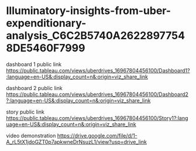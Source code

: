 # Illuminatory-insights-from-uber-expenditionary-analysis_C6C2B5740A26228977548DE5460F7999


dashboard 1 public link https://public.tableau.com/views/uberdrives_16967804456100/Dashboard1?:language=en-US&:display_count=n&:origin=viz_share_link

dashboard 2 public link https://public.tableau.com/views/uberdrives_16967804456100/Dashboard2?:language=en-US&:display_count=n&:origin=viz_share_link

story public link https://public.tableau.com/views/uberdrives_16967804456100/Story1?:language=en-US&:display_count=n&:origin=viz_share_link

video demonstration  https://drive.google.com/file/d/1-A_rL5tX1jdoGZT0p7apkwneDrNsuzL1/view?usp=drive_link
